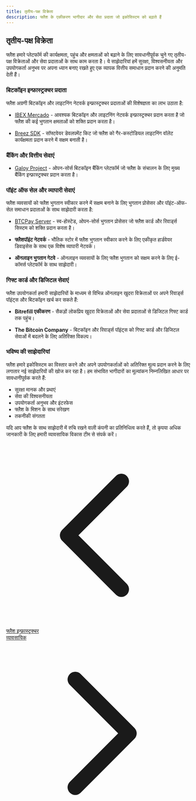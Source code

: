 ```yaml
---
title: तृतीय-पक्ष विक्रेता
description: फ्लैश के एकीकरण भागीदार और सेवा प्रदाता जो इकोसिस्टम को बढ़ाते हैं
---
```


## तृतीय-पक्ष विक्रेता

फ्लैश हमारे प्लेटफॉर्म की कार्यक्षमता, पहुंच और क्षमताओं को बढ़ाने के लिए सावधानीपूर्वक चुने गए तृतीय-पक्ष विक्रेताओं और सेवा प्रदाताओं के साथ काम करता है। ये साझेदारियां हमें सुरक्षा, विश्वसनीयता और उपयोगकर्ता अनुभव पर अपना ध्यान बनाए रखते हुए एक व्यापक वित्तीय समाधान प्रदान करने की अनुमति देती हैं।

### बिटकॉइन इन्फ्रास्ट्रक्चर प्रदाता

फ्लैश अग्रणी बिटकॉइन और लाइटनिंग नेटवर्क इन्फ्रास्ट्रक्चर प्रदाताओं की विशेषज्ञता का लाभ उठाता है:

- [IBEX Mercado](ibex-mercado) - आवश्यक बिटकॉइन और लाइटनिंग नेटवर्क इन्फ्रास्ट्रक्चर प्रदान करता है जो फ्लैश की कई भुगतान क्षमताओं को शक्ति प्रदान करता है।

- [Breez SDK](breez-sdk) - सॉफ्टवेयर डेवलपमेंट किट जो फ्लैश को गैर-कस्टोडियल लाइटनिंग वॉलेट कार्यक्षमता प्रदान करने में सक्षम बनाती है।

### बैंकिंग और वित्तीय सेवाएं

- [Galoy Project](galoy-project) - ओपन-सोर्स बिटकॉइन बैंकिंग प्लेटफॉर्म जो फ्लैश के संचालन के लिए मुख्य बैंकिंग इन्फ्रास्ट्रक्चर प्रदान करता है।

### पॉइंट ऑफ सेल और व्यापारी सेवाएं

फ्लैश व्यवसायों को फ्लैश भुगतान स्वीकार करने में सक्षम बनाने के लिए भुगतान प्रोसेसर और पॉइंट-ऑफ-सेल समाधान प्रदाताओं के साथ साझेदारी करता है:

- [BTCPay Server](btcpay-server) - स्व-होस्टेड, ओपन-सोर्स भुगतान प्रोसेसर जो फ्लैश कार्ड और रिवार्ड्स सिस्टम को शक्ति प्रदान करता है।

- **फ्लैशपॉइंट नेटवर्क** - भौतिक स्टोर में फ्लैश भुगतान स्वीकार करने के लिए एकीकृत हार्डवेयर डिवाइसेस के साथ एक विशेष व्यापारी नेटवर्क।

- **ऑनलाइन भुगतान गेटवे** - ऑनलाइन व्यवसायों के लिए फ्लैश भुगतान को सक्षम करने के लिए ई-कॉमर्स प्लेटफॉर्म के साथ साझेदारी।

### गिफ्ट कार्ड और डिजिटल सेवाएं

फ्लैश उपयोगकर्ता हमारी साझेदारियों के माध्यम से विभिन्न ऑनलाइन खुदरा विक्रेताओं पर अपने रिवार्ड्स पॉइंट्स और बिटकॉइन खर्च कर सकते हैं:

- **Bitrefill एकीकरण** - सैकड़ों लोकप्रिय खुदरा विक्रेताओं और सेवा प्रदाताओं से डिजिटल गिफ्ट कार्ड तक पहुंच।

- **The Bitcoin Company** - बिटकॉइन और रिवार्ड्स पॉइंट्स को गिफ्ट कार्ड और डिजिटल सेवाओं में बदलने के लिए अतिरिक्त विकल्प।

### भविष्य की साझेदारियां

फ्लैश हमारे इकोसिस्टम का विस्तार करने और अपने उपयोगकर्ताओं को अतिरिक्त मूल्य प्रदान करने के लिए लगातार नई साझेदारियों की खोज कर रहा है। हम संभावित भागीदारों का मूल्यांकन निम्नलिखित आधार पर सावधानीपूर्वक करते हैं:

- सुरक्षा मानक और प्रथाएं
- सेवा की विश्वसनीयता
- उपयोगकर्ता अनुभव और इंटरफेस
- फ्लैश के मिशन के साथ संरेखण
- तकनीकी संगतता

यदि आप फ्लैश के साथ साझेदारी में रुचि रखने वाली कंपनी का प्रतिनिधित्व करते हैं, तो कृपया अधिक जानकारी के लिए हमारी व्यावसायिक विकास टीम से संपर्क करें।

<!-- Navigation links -->
<div class="flex justify-between items-center mt-8 pt-4 border-t border-zinc-200 dark:border-zinc-700">
  <div class="w-1/3 text-left">
    <a href="flash-infrastructure" class="inline-flex items-center bg-purple-600 hover:bg-purple-700 text-white rounded-md transition-colors px-4 py-2 text-sm font-medium shadow-sm hover:shadow-md">
      <svg xmlns="http://www.w3.org/2000/svg" class="h-4 w-4 mr-2" fill="none" viewBox="0 0 24 24" stroke="currentColor">
        <path stroke-linecap="round" stroke-linejoin="round" stroke-width="2" d="M15 19l-7-7 7-7" />
      </svg>
      फ्लैश इन्फ्रास्ट्रक्चर
    </a>
  </div>
  <div class="w-1/3 text-center">
    <!-- Optional center content -->
  </div>
  <div class="w-1/3 text-right">
    <a href="business" class="inline-flex items-center bg-purple-600 hover:bg-purple-700 text-white rounded-md transition-colors px-4 py-2 text-sm font-medium shadow-sm hover:shadow-md">
      व्यावसायिक
      <svg xmlns="http://www.w3.org/2000/svg" class="h-4 w-4 ml-2" fill="none" viewBox="0 0 24 24" stroke="currentColor">
        <path stroke-linecap="round" stroke-linejoin="round" stroke-width="2" d="M9 5l7 7-7 7" />
      </svg>
    </a>
  </div>
</div>